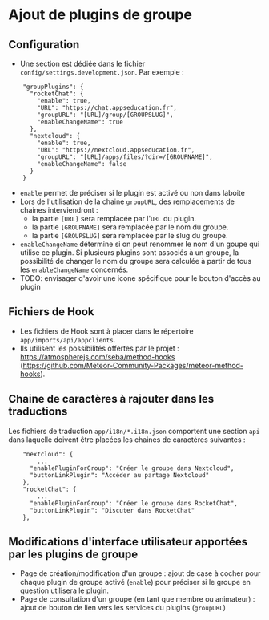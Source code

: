 # Ajout de plugins de groupe


## Configuration

- Une section est dédiée dans le fichier `config/settings.development.json`.
Par exemple :
```
    "groupPlugins": {
      "rocketChat": {
        "enable": true,
        "URL": "https://chat.appseducation.fr",
        "groupURL": "[URL]/group/[GROUPSLUG]",
        "enableChangeName": true
      },
      "nextcloud": {
        "enable": true,
        "URL": "https://nextcloud.appseducation.fr",
        "groupURL": "[URL]/apps/files/?dir=/[GROUPNAME]",
        "enableChangeName": false
      }
    }
```
- `enable` permet de préciser si le plugin est activé ou non dans laboite
- Lors de l'utilisation de la chaine `groupURL`, des remplacements de chaines interviendront :
  - la partie `[URL]` sera remplacée par l'`URL` du plugin.
  - la partie `[GROUPNAME]` sera remplacée par le nom du groupe.
  - la partie `[GROUPSLUG]` sera remplacée par le slug du groupe.
- `enableChangeName` détermine si on peut renommer le nom d'un goupe qui utilise ce plugin. Si plusieurs plugins sont associés à un groupe, la possibilité de changer le nom du groupe sera calculée à partir de tous les `enableChangeName` concernés.
- TODO: envisager d'avoir une icone spécifique pour le bouton d'accès au plugin


## Fichiers de Hook

- Les fichiers de Hook sont à placer dans le répertoire `app/imports/api/appclients`.
- Ils utilisent les possibilités offertes par le projet : https://atmospherejs.com/seba/method-hooks (https://github.com/Meteor-Community-Packages/meteor-method-hooks).


## Chaine de caractères à rajouter dans les traductions

Les fichiers de traduction `app/i18n/*.i18n.json` comportent une section `api` dans laquelle doivent être placées les chaines de caractères suivantes :
```
    "nextcloud": {
        ...
      "enablePluginForGroup": "Créer le groupe dans Nextcloud",
      "buttonLinkPlugin": "Accéder au partage Nextcloud"
    },
    "rocketChat": {
        ...
      "enablePluginForGroup": "Créer le groupe dans RocketChat",
      "buttonLinkPlugin": "Discuter dans RocketChat"
    },
```

## Modifications d'interface utilisateur apportées par les plugins de groupe

- Page de création/modification d'un groupe : ajout de case à cocher pour chaque plugin de groupe activé (`enable`) pour préciser si le groupe en question utilisera le plugin.
- Page de consultation d'un groupe (en tant que membre ou animateur) : ajout de bouton de lien vers les services du plugins (`groupURL`)